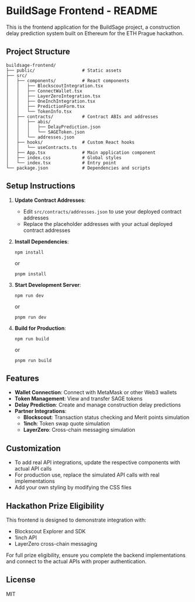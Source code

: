 # BuildSage Frontend - README

This is the frontend application for the BuildSage project, a construction delay prediction system built on Ethereum for the ETH Prague hackathon.

## Project Structure

```
buildsage-frontend/
├── public/                  # Static assets
├── src/
│   ├── components/          # React components
│   │   ├── BlockscoutIntegration.tsx
│   │   ├── ConnectWallet.tsx
│   │   ├── LayerZeroIntegration.tsx
│   │   ├── OneInchIntegration.tsx
│   │   ├── PredictionForm.tsx
│   │   └── TokenInfo.tsx
│   ├── contracts/           # Contract ABIs and addresses
│   │   ├── abis/
│   │   │   ├── DelayPrediction.json
│   │   │   └── SAGEToken.json
│   │   └── addresses.json
│   ├── hooks/               # Custom React hooks
│   │   └── useContracts.ts
│   ├── App.tsx              # Main application component
│   ├── index.css            # Global styles
│   └── index.tsx            # Entry point
└── package.json             # Dependencies and scripts
```

## Setup Instructions

1. **Update Contract Addresses**:
   - Edit `src/contracts/addresses.json` to use your deployed contract addresses
   - Replace the placeholder addresses with your actual deployed contract addresses

2. **Install Dependencies**:
   ```
   npm install
   ```
   or
   ```
   pnpm install
   ```

3. **Start Development Server**:
   ```
   npm run dev
   ```
   or
   ```
   pnpm run dev
   ```

4. **Build for Production**:
   ```
   npm run build
   ```
   or
   ```
   pnpm run build
   ```

## Features

- **Wallet Connection**: Connect with MetaMask or other Web3 wallets
- **Token Management**: View and transfer SAGE tokens
- **Delay Prediction**: Create and manage construction delay predictions
- **Partner Integrations**:
  - **Blockscout**: Transaction status checking and Merit points simulation
  - **1inch**: Token swap quote simulation
  - **LayerZero**: Cross-chain messaging simulation

## Customization

- To add real API integrations, update the respective components with actual API calls
- For production use, replace the simulated API calls with real implementations
- Add your own styling by modifying the CSS files

## Hackathon Prize Eligibility

This frontend is designed to demonstrate integration with:
- Blockscout Explorer and SDK
- 1inch API
- LayerZero cross-chain messaging

For full prize eligibility, ensure you complete the backend implementations and connect to the actual APIs with proper authentication.

## License

MIT
